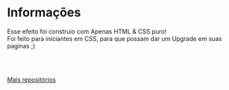 <h1>Informações</h1>

<p>Esse efeito foi construio com Apenas HTML & CSS puro!<br>
Foi feito para iniciantes em CSS, para que possam dar um Upgrade em suas paginas ;)</p>

<br><br>

<p><a href="#">Mais repositórios</a></p>
